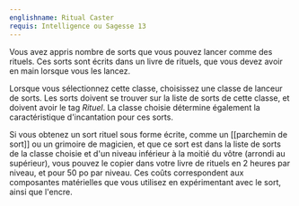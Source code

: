 ```yaml
---
englishname: Ritual Caster
requis: Intelligence ou Sagesse 13
---
```

Vous avez appris nombre de sorts que vous pouvez lancer comme des rituels. Ces sorts sont écrits dans un livre de rituels, que vous devez avoir en main lorsque vous les lancez.

Lorsque vous sélectionnez cette classe, choisissez une classe de lanceur de sorts. Les sorts doivent se trouver sur la liste de sorts de cette classe, et doivent avoir le tag *Rituel*. La classe choisie détermine également la caractéristique d'incantation pour ces sorts.

Si vous obtenez un sort rituel sous forme écrite, comme un [[parchemin de sort]] ou un grimoire de magicien, et que ce sort est dans la liste de sorts de la classe choisie et d'un niveau inférieur à la moitié du vôtre (arrondi au supérieur), vous pouvez le copier dans votre livre de rituels en 2 heures par niveau, et pour 50 po par niveau. Ces coûts correspondent aux composantes matérielles que vous utilisez en expérimentant avec le sort, ainsi que l'encre.